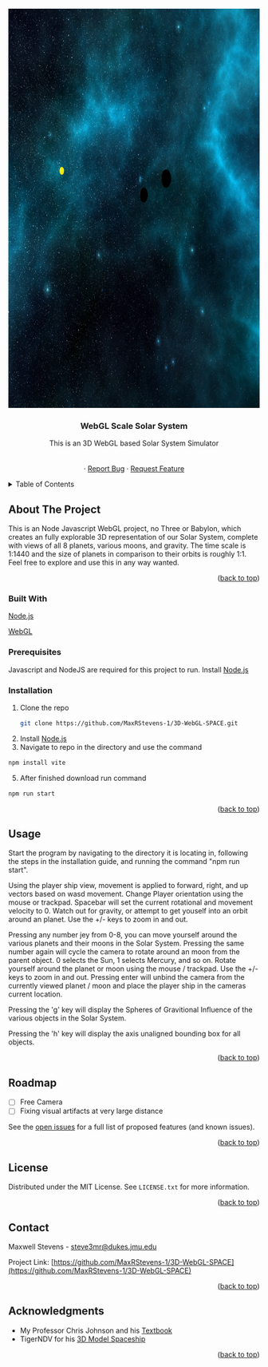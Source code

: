 <div id="top"></div>
<!--
*** Thanks for checking out the Best-README-Template. If you have a suggestion
*** that would make this better, please fork the repo and create a pull request
*** or simply open an issue with the tag "enhancement".
*** Don't forget to give the project a star!
*** Thanks again! Now go create something AMAZING! :D
-->


<!-- PROJECT LOGO -->
<br />
<div align="center">
  <a href="https://github.com/MaxRStevens-1/3D-WebGL-SPACE">
    <img src="readme_sources/Sun Earth and MoonPNG.PNG" alt="Logo" width="800" height="800">
  </a>

<h3 align="center">WebGL Scale Solar System</h3>

  <p align="center">
    This is an 3D WebGL based Solar System Simulator
    <br />
    <br />
    <br />
    ·
    <a href="https://github.com/MaxRStevens-1/3D-WebGL-SPACE/issues">Report Bug</a>
    ·
    <a href="https://github.com/MaxRStevens-1/3D-WebGL-SPACE/issues">Request Feature</a>
  </p>
</div>



<!-- TABLE OF CONTENTS -->
<details>
  <summary>Table of Contents</summary>
  <ol>
    <li>
      <a href="#about-the-project">About The Project</a>
      <ul>
        <li><a href="#built-with">Built With</a></li>
      </ul>
    </li>
    <li>
      <ul>
        <li><a href="#prerequisites">Prerequisites</a></li>
        <li><a href="#installation">Installation</a></li>
      </ul>
    </li>
    <li><a href="#usage">Usage</a></li>
    <li><a href="#roadmap">Roadmap</a></li>
    <li><a href="#license">License</a></li>
    <li><a href="#contact">Contact</a></li>
    <li><a href="#acknowledgments">Acknowledgments</a></li>
  </ol>
</details>



<!-- ABOUT THE PROJECT -->
## About The Project

This is an Node Javascript WebGL project, no Three or Babylon, which creates an fully explorable 3D representation of our Solar System, complete with views of all 8 planets, various moons, and gravity. The time scale is 1:1440 and the size of planets in comparison to their orbits is roughly 1:1. Feel free to explore and use this in any way wanted.

<p align="right">(<a href="#top">back to top</a>)</p>



### Built With

  [Node.js](https://nodejs.org/en/download/)
  
  
  [WebGL](https://get.webgl.org/)


### Prerequisites

Javascript and NodeJS are required for this project to run. Install [Node.js](https://nodejs.org/en/download/)

### Installation

1. Clone the repo
   ```sh
   git clone https://github.com/MaxRStevens-1/3D-WebGL-SPACE.git
   ```
2. Install [Node.js](https://nodejs.org/en/download/)
3. Navigate to repo in the directory and use the command 
  ```sh
  npm install vite
  ```
5. After finished download run command
  ```sh
  npm run start
  ```
<p align="right">(<a href="#top">back to top</a>)</p>



<!-- USAGE EXAMPLES -->
## Usage

Start the program by navigating to the directory it is locating in, following the steps in the installation guide, and running the command "npm run start".

Using the player ship view, movement is applied to forward, right, and up vectors based on wasd movement. Change Player orientation using the mouse or trackpad. Spacebar will set the current rotational and movement velocity to 0. Watch out for gravity, or attempt to get youself into an orbit around an planet. Use the +/- keys to zoom in and out.

Pressing any number jey from 0-8, you can move yourself around the various planets and their moons in the Solar System. Pressing the same number again will cycle the camera to rotate around an moon from the parent object. 0 selects the Sun, 1 selects Mercury, and so on. Rotate yourself around the planet or moon using the mouse / trackpad. Use the +/- keys to zoom in and out. Pressing enter will unbind the camera from the currently viewed planet / moon and place the player ship in the cameras current location.

Pressing the 'g' key will display the Spheres of Gravitional Influence of the various objects in the Solar System. 

Pressing the 'h' key will display the axis unaligned bounding box for all objects.


<p align="right">(<a href="#top">back to top</a>)</p>



<!-- ROADMAP -->
## Roadmap

- [ ] Free Camera
- [ ] Fixing visual artifacts at very large distance

See the [open issues](https://github.com/MaxRStevens-1/3D-WebGL-SPACE/issues) for a full list of proposed features (and known issues).

<p align="right">(<a href="#top">back to top</a>)</p>




<!-- LICENSE -->
## License

Distributed under the MIT License. See `LICENSE.txt` for more information.

<p align="right">(<a href="#top">back to top</a>)</p>



<!-- CONTACT -->
## Contact

Maxwell Stevens - steve3mr@dukes.jmu.edu

Project Link: [https://github.com/MaxRStevens-1/3D-WebGL-SPACE](https://github.com/MaxRStevens-1/3D-WebGL-SPACE)

<p align="right">(<a href="#top">back to top</a>)</p>



<!-- ACKNOWLEDGMENTS -->
## Acknowledgments

* My Professor Chris Johnson and his [Textbook](https://howto3d.twodee.org/)
* TigerNDV for his [3D Model Spaceship](https://sketchfab.com/3d-models/mother-spaceship-9e0e86c41ed24676a7c8b25fdfa002c0)

<p align="right">(<a href="#top">back to top</a>)</p>
